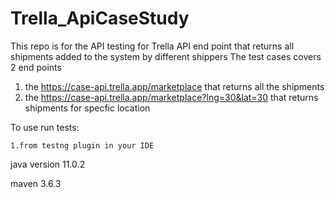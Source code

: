 # Trella_ApiCaseStudy
This repo is for the API testing for Trella API end point that returns all shipments added to the system by different shippers
The test cases covers 2 end points

 1. the https://case-api.trella.app/marketplace that returns all the shipments 
 2. the https://case-api.trella.app/marketplace?lng=30&lat=30 that returns shipments for specfic location 

To use run tests:

	1.from testng plugin in your IDE

java version 11.0.2

maven 3.6.3


